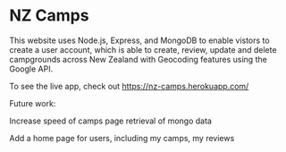# NZ Camps

This website uses Node.js, Express, and MongoDB to enable vistors to create a user account, which is able to create, review, update and delete campgrounds across New Zealand with Geocoding features using the Google API.

To see the live app, check out https://nz-camps.herokuapp.com/

Future work: 

Increase speed of camps page retrieval of mongo data

Add a home page for users, including my camps, my reviews
